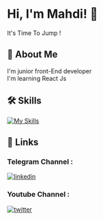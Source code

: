 # Hi, I'm Mahdi! 👋
It's Time To Jump !

## 🚀 About Me

I'm junior front-End developer \
I'm learning React Js




## 🛠 Skills
[![My Skills](https://skillicons.dev/icons?i=js,html,css,git,ps)](https://skillicons.dev)

## 🔗 Links

### Telegram Channel :
[![linkedin](https://img.shields.io/badge/telegram-0A66C2?style=for-the-badge&logo=telegram&logoColor=white)](https://t.me/CleverDevs) 
### Youtube Channel :
[![twitter](https://img.shields.io/badge/youtube-ff0000?style=for-the-badge&logo=youtube&logoColor=white)](https://www.youtube.com/channel/UCqgreCj7iTFHe2c5pF7WxmQ/)

